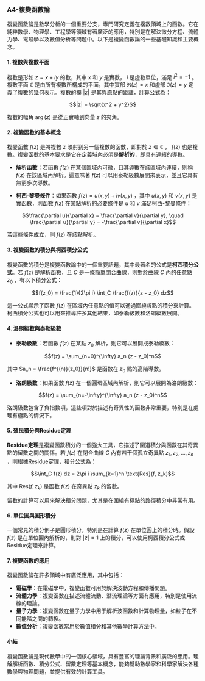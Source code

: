 ### A4-複變函數論

複變函數論是數學分析的一個重要分支，專門研究定義在複數領域上的函數。它在純粹數學、物理學、工程學等領域有著廣泛的應用，特別是在解決微分方程、流體力學、電磁學以及數值分析等問題中。以下是複變函數論的一些基礎知識和主要概念。

#### 1. 複數與複數平面

複數是形如  $`z = x + iy`$  的數，其中  $`x`$  和  $`y`$  是實數， $`i`$  是虛數單位，滿足  $`i^2 = -1`$ 。複數平面  $`\mathbb{C}`$  是由所有複數所構成的平面，其中實部  $`\Re(z) = x`$  和虛部  $`\Im(z) = y`$  定義了複數的幾何表示。複數的模  $`|z|`$  是其與原點的距離，計算公式為：

```math
|z| = \sqrt{x^2 + y^2}
```

複數的幅角  $`\arg(z)`$  是從正實軸到向量  $`z`$  的夾角。

#### 2. 複變函數的基本概念

複變函數  $`f(z)`$  是將複數  $`z`$  映射到另一個複數的函數，即對於  $`z \in \mathbb{C}`$ ， $`f(z)`$  也是複數。複變函數的基本要求是它在定義域內必須是**解析的**，即具有連續的導數。

- **解析函數**：若函數  $`f(z)`$  在某個區域內可微，且其導數在該區域內連續，則稱  $`f(z)`$  在該區域內解析。這意味著  $`f(z)`$  可以用泰勒級數展開來表示，並且它具有無窮多次導數。

- **柯西-黎曼條件**：如果函數  $`f(z) = u(x, y) + iv(x, y)`$ ，其中  $`u(x, y)`$  和  $`v(x, y)`$  是實函數，則函數  $`f(z)`$  在某點解析的必要條件是  $`u`$  和  $`v`$  滿足柯西-黎曼條件：
  
```math
\frac{\partial u}{\partial x} = \frac{\partial v}{\partial y}, \quad \frac{\partial u}{\partial y} = -\frac{\partial v}{\partial x}
```

  若這些條件成立，則  $`f(z)`$  在該點解析。

#### 3. 複變函數的積分與柯西積分公式

複變函數的積分是複變函數論中的一個重要話題，其中最著名的公式是**柯西積分公式**。若  $`f(z)`$  是解析函數，且  $`C`$  是一條簡單閉合曲線，則對於曲線  $`C`$  內的任意點  $`z_0`$ ，有以下積分公式：

```math
f(z_0) = \frac{1}{2\pi i} \int_C \frac{f(z)}{z - z_0} dz
```

這一公式顯示了函數  $`f(z)`$  在區域內任意點的值可以通過圍繞該點的積分來計算。柯西積分公式也可以用來推導許多其他結果，如泰勒級數和洛朗級數展開。

#### 4. 洛朗級數與泰勒級數

- **泰勒級數**：若函數  $`f(z)`$  在某點  $`z_0`$  解析，則它可以展開成泰勒級數：
  
```math
f(z) = \sum_{n=0}^{\infty} a_n (z - z_0)^n
```

  其中  $`a_n = \frac{f^{(n)}(z_0)}{n!}`$  是函數在  $`z_0`$  點的高階導數。

- **洛朗級數**：如果函數  $`f(z)`$  在一個圓環區域內解析，則它可以展開為洛朗級數：
  
```math
f(z) = \sum_{n=-\infty}^{\infty} a_n (z - z_0)^n
```

  洛朗級數包含了負指數項，這些項對於描述有奇異性的函數非常重要，特別是在處理有極點的情況下。

#### 5. 殖民積分與Residue定理

**Residue定理**是複變函數積分的一個強大工具，它描述了圍道積分與函數在其奇異點的留數之間的關係。若  $`f(z)`$  在閉合曲線  $`C`$  內有若干個孤立奇異點  $`z_1, z_2, \dots, z_n`$ ，則根據Residue定理，積分公式為：

```math
\int_C f(z) dz = 2\pi i \sum_{k=1}^n \text{Res}(f, z_k)
```

其中  $`\text{Res}(f, z_k)`$  是函數  $`f(z)`$  在奇異點  $`z_k`$  的留數。

留數的計算可以用來解決積分問題，尤其是在圍繞有極點的路徑積分中非常有用。

#### 6. 單位圓與圓形積分

一個常見的積分例子是圓形積分，特別是在計算  $`f(z)`$  在單位圓上的積分時。假設  $`f(z)`$  是在單位圓內解析的，則對  $`|z| = 1`$  上的積分，可以使用柯西積分公式或Residue定理來計算。

#### 7. 複變函數的應用

複變函數論在許多領域中有廣泛應用，其中包括：

- **電磁學**：在電磁學中，複變函數可用於解決波動方程和傳播問題。
- **流體力學**：複變函數在描述流體流動、潛流理論等方面有應用，特別是使用流線的理論。
- **量子力學**：複變函數在量子力學中用于解析波函數和計算物理量，如粒子在不同能階之間的轉換。
- **數值分析**：複變函數常用於數值積分和其他數學計算方法中。

#### 小結

複變函數論是現代數學中的一個核心領域，具有豐富的理論背景和廣泛的應用。理解解析函數、積分公式、留數定理等基本概念，能夠幫助數學家和科學家解決各種數學與物理問題，並提供有效的計算工具。